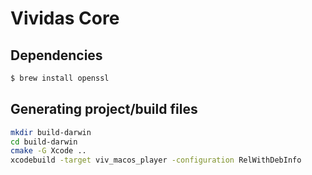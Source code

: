 # Vividas Core

## Dependencies

```bash
$ brew install openssl
```

## Generating project/build files

```bash
mkdir build-darwin
cd build-darwin
cmake -G Xcode ..
xcodebuild -target viv_macos_player -configuration RelWithDebInfo
```
